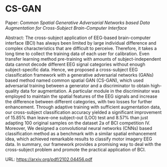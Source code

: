 # CS-GAN
Paper:
*Common Spatial Generative Adversarial Networks based Data Augmentation for Cross-Subject Brain-Computer Interface*

Abstract: The cross-subject application of EEG-based brain-computer interface (BCI) has always been limited by large individual difference and complex characteristics that are difficult to perceive. Therefore, it takes a long time to collect the training data of each user for calibration. Even transfer learning method pre-training with amounts of subject-independent data cannot decode different EEG signal categories without enough subject-specific data. Hence, we proposed a cross-subject EEG classification framework with a generative adversarial networks (GANs) based method named common spatial GAN (CS-GAN), which used adversarial training between a generator and a discriminator to obtain high-quality data for augmentation. A particular module in the discriminator was employed to maintain the spatial features of the EEG signals and increase the difference between different categories, with two losses for further enhancement. Through adaptive training with sufficient augmentation data, our cross-subject classification accuracy yielded a significant improvement of 15.85% than leave-one subject-out (LOO) test and 8.57% than just adapting 100 original samples on the dataset 2a of BCI competition IV. Moreover, We designed a convolutional neural networks (CNNs) based classification method as a benchmark with a similar spatial enhancement idea, which achieved remarkable results to classify motor imagery EEG data. In summary, our framework provides a promising way to deal with the cross-subject problem and promote the practical application of BCI.

URL: https://arxiv.org/pdf/2102.04456.pdf